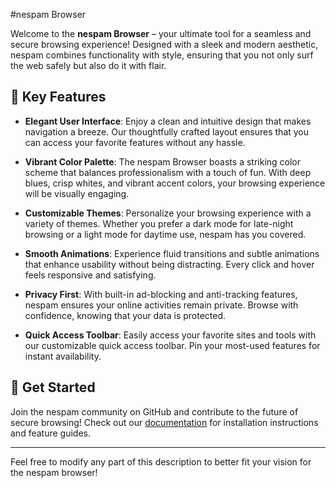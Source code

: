 #nespam Browser

Welcome to the **nespam Browser** – your ultimate tool for a seamless and secure browsing experience! Designed with a sleek and modern aesthetic, nespam combines functionality with style, ensuring that you not only surf the web safely but also do it with flair.

## 🌟 Key Features

- **Elegant User Interface**: Enjoy a clean and intuitive design that makes navigation a breeze. Our thoughtfully crafted layout ensures that you can access your favorite features without any hassle.

- **Vibrant Color Palette**: The nespam Browser boasts a striking color scheme that balances professionalism with a touch of fun. With deep blues, crisp whites, and vibrant accent colors, your browsing experience will be visually engaging.

- **Customizable Themes**: Personalize your browsing experience with a variety of themes. Whether you prefer a dark mode for late-night browsing or a light mode for daytime use, nespam has you covered.

- **Smooth Animations**: Experience fluid transitions and subtle animations that enhance usability without being distracting. Every click and hover feels responsive and satisfying.

- **Privacy First**: With built-in ad-blocking and anti-tracking features, nespam ensures your online activities remain private. Browse with confidence, knowing that your data is protected.

- **Quick Access Toolbar**: Easily access your favorite sites and tools with our customizable quick access toolbar. Pin your most-used features for instant availability.

## 🚀 Get Started

Join the nespam community on GitHub and contribute to the future of secure browsing! Check out our [documentation](link-to-docs) for installation instructions and feature guides.

---

Feel free to modify any part of this description to better fit your vision for the nespam browser!
